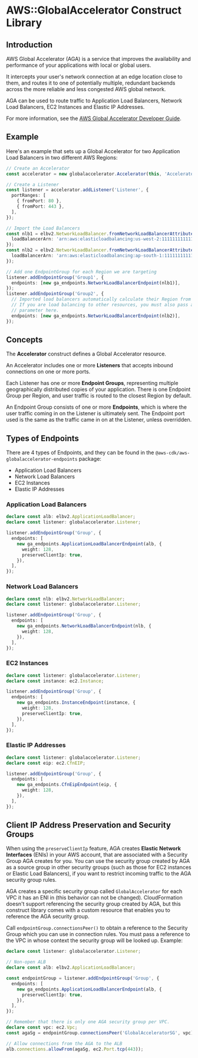 # AWS::GlobalAccelerator Construct Library


## Introduction

AWS Global Accelerator (AGA) is a service that improves the availability and
performance of your applications with local or global users.

It intercepts your user's network connection at an edge location close to
them, and routes it to one of potentially multiple, redundant backends across
the more reliable and less congested AWS global network.

AGA can be used to route traffic to Application Load Balancers, Network Load
Balancers, EC2 Instances and Elastic IP Addresses.

For more information, see the [AWS Global
Accelerator Developer Guide](https://docs.aws.amazon.com/AWSCloudFormation/latest/UserGuide/AWS_GlobalAccelerator.html).

## Example

Here's an example that sets up a Global Accelerator for two Application Load
Balancers in two different AWS Regions:

```ts
// Create an Accelerator
const accelerator = new globalaccelerator.Accelerator(this, 'Accelerator');

// Create a Listener
const listener = accelerator.addListener('Listener', {
  portRanges: [
    { fromPort: 80 },
    { fromPort: 443 },
  ],
});

// Import the Load Balancers
const nlb1 = elbv2.NetworkLoadBalancer.fromNetworkLoadBalancerAttributes(this, 'NLB1', {
  loadBalancerArn: 'arn:aws:elasticloadbalancing:us-west-2:111111111111:loadbalancer/app/my-load-balancer1/e16bef66805b',
});
const nlb2 = elbv2.NetworkLoadBalancer.fromNetworkLoadBalancerAttributes(this, 'NLB2', {
  loadBalancerArn: 'arn:aws:elasticloadbalancing:ap-south-1:111111111111:loadbalancer/app/my-load-balancer2/5513dc2ea8a1',
});

// Add one EndpointGroup for each Region we are targeting
listener.addEndpointGroup('Group1', {
  endpoints: [new ga_endpoints.NetworkLoadBalancerEndpoint(nlb1)],
});
listener.addEndpointGroup('Group2', {
  // Imported load balancers automatically calculate their Region from the ARN.
  // If you are load balancing to other resources, you must also pass a `region`
  // parameter here.
  endpoints: [new ga_endpoints.NetworkLoadBalancerEndpoint(nlb2)],
});
```

## Concepts

The **Accelerator** construct defines a Global Accelerator resource.

An Accelerator includes one or more **Listeners** that accepts inbound
connections on one or more ports.

Each Listener has one or more **Endpoint Groups**, representing multiple
geographically distributed copies of your application. There is one Endpoint
Group per Region, and user traffic is routed to the closest Region by default.

An Endpoint Group consists of one or more **Endpoints**, which is where the
user traffic coming in on the Listener is ultimately sent. The Endpoint port
used is the same as the traffic came in on at the Listener, unless overridden.

## Types of Endpoints

There are 4 types of Endpoints, and they can be found in the
`@aws-cdk/aws-globalaccelerator-endpoints` package:

* Application Load Balancers
* Network Load Balancers
* EC2 Instances
* Elastic IP Addresses

### Application Load Balancers

```ts
declare const alb: elbv2.ApplicationLoadBalancer;
declare const listener: globalaccelerator.Listener;

listener.addEndpointGroup('Group', {
  endpoints: [
    new ga_endpoints.ApplicationLoadBalancerEndpoint(alb, {
      weight: 128,
      preserveClientIp: true,
    }),
  ],
});
```

### Network Load Balancers

```ts
declare const nlb: elbv2.NetworkLoadBalancer;
declare const listener: globalaccelerator.Listener;

listener.addEndpointGroup('Group', {
  endpoints: [
    new ga_endpoints.NetworkLoadBalancerEndpoint(nlb, {
      weight: 128,
    }),
  ],
});
```

### EC2 Instances

```ts
declare const listener: globalaccelerator.Listener;
declare const instance: ec2.Instance;

listener.addEndpointGroup('Group', {
  endpoints: [
    new ga_endpoints.InstanceEndpoint(instance, {
      weight: 128,
      preserveClientIp: true,
    }),
  ],
});
```

### Elastic IP Addresses

```ts
declare const listener: globalaccelerator.Listener;
declare const eip: ec2.CfnEIP;

listener.addEndpointGroup('Group', {
  endpoints: [
    new ga_endpoints.CfnEipEndpoint(eip, {
      weight: 128,
    }),
  ],
});
```

## Client IP Address Preservation and Security Groups

When using the `preserveClientIp` feature, AGA creates
**Elastic Network Interfaces** (ENIs) in your AWS account, that are
associated with a Security Group AGA creates for you. You can use the
security group created by AGA as a source group in other security groups
(such as those for EC2 instances or Elastic Load Balancers), if you want to
restrict incoming traffic to the AGA security group rules.

AGA creates a specific security group called `GlobalAccelerator` for each VPC
it has an ENI in (this behavior can not be changed). CloudFormation doesn't
support referencing the security group created by AGA, but this construct
library comes with a custom resource that enables you to reference the AGA
security group.

Call `endpointGroup.connectionsPeer()` to obtain a reference to the Security Group
which you can use in connection rules. You must pass a reference to the VPC in whose
context the security group will be looked up. Example:

```ts
declare const listener: globalaccelerator.Listener;

// Non-open ALB
declare const alb: elbv2.ApplicationLoadBalancer;

const endpointGroup = listener.addEndpointGroup('Group', {
  endpoints: [
    new ga_endpoints.ApplicationLoadBalancerEndpoint(alb, {
      preserveClientIp: true,
    }),
  ],
});

// Remember that there is only one AGA security group per VPC.
declare const vpc: ec2.Vpc;
const agaSg = endpointGroup.connectionsPeer('GlobalAcceleratorSG', vpc);

// Allow connections from the AGA to the ALB
alb.connections.allowFrom(agaSg, ec2.Port.tcp(443));
```
